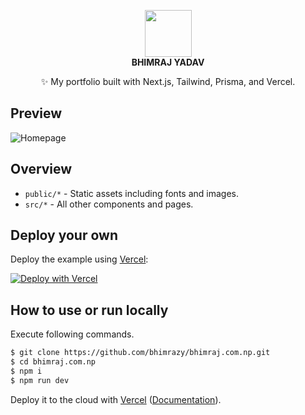 <p align="center">
  <img src="https://user-images.githubusercontent.com/46085301/145169259-0ad36299-c8ae-460b-ac66-5cb7940f3c51.png" height="75"/>
  <br/>
  <b>BHIMRAJ YADAV</b><br/>
<p align="center">✨ My portfolio built with Next.js, Tailwind, Prisma, and Vercel.</p>
</P>

## Preview
![Homepage](https://user-images.githubusercontent.com/46085301/145170356-af335df1-e8ef-4e32-988f-71da6770dfef.png)

## Overview
- `public/*` - Static assets including fonts and images.
- `src/*` - All other components and pages.

## Deploy your own

Deploy the example using [Vercel](https://vercel.com?utm_source=github&utm_medium=readme&utm_campaign=next-example):

[![Deploy with Vercel](https://vercel.com/button)](https://vercel.com/new/git/external?repository-url=https://github.com/vercel/next.js/tree/canary/examples/with-tailwindcss&project-name=with-tailwindcss&repository-name=with-tailwindcss)

## How to use or run locally
Execute following commands.
```bash
$ git clone https://github.com/bhimrazy/bhimraj.com.np.git
$ cd bhimraj.com.np
$ npm i
$ npm run dev
```

Deploy it to the cloud with [Vercel](https://vercel.com/new?utm_source=github&utm_medium=readme&utm_campaign=next-example) ([Documentation](https://nextjs.org/docs/deployment)).
